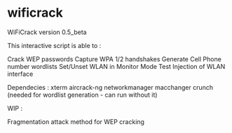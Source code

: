 # wificrack

WiFiCrack version 0.5_beta

This interactive script is able to :

Crack WEP passwords
Capture WPA 1/2 handshakes
Generate Cell Phone number wordlists
Set/Unset WLAN in Monitor Mode
Test Injection of WLAN interface

Dependecies :
xterm
aircrack-ng
networkmanager
macchanger
crunch (needed for wordlist generation - can run without it)

WIP :

Fragmentation attack method for WEP cracking